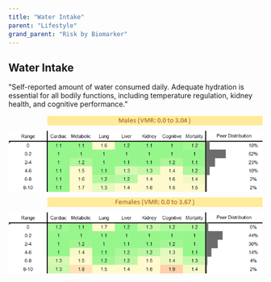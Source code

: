 ```yaml
---
title: "Water Intake"
parent: "Lifestyle"
grand_parent: "Risk by Biomarker"
---
```



## Water Intake


"Self-reported amount of water consumed daily. Adequate hydration is essential for all bodily functions, including temperature regulation, kidney health, and cognitive performance."

<div style="display: flex; flex-direction: column; gap: 10px;">

  <img src="/assets/images/vmrbiomarker_water_intake__male.png" alt="Water Intake VMR Male" style="margin-left: 15%">
  <img src="/assets/images/rr_water_intake__male.png" alt="Water Intake RR Male">

  <img src="/assets/images/vmrbiomarker_water_intake__female.png" alt="Water Intake VMR Female" style="margin-left: 15%; ">
  <img src="/assets/images/rr_water_intake__female.png" alt="Water Intake RR Female">

</div>



